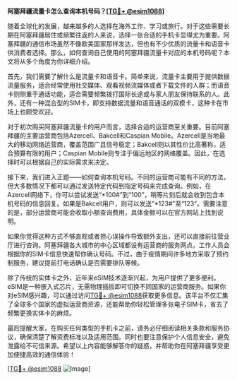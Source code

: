 **阿塞拜疆流量卡怎么查询本机号码？[[TG💪+ @esim1088](https://t.me/s/esim1088)]**

随着全球化的发展，越来越多的人选择在海外工作、学习或旅行。对于这些需要长期在阿塞拜疆居住或频繁往返的人来说，选择一张合适的手机卡显得尤为重要。阿塞拜疆的通信市场虽然不像欧美国家那样发达，但也有不少优质的流量卡和语音卡供消费者选择。那么，如何查询自己使用的阿塞拜疆流量卡对应的本机号码呢？本文将从多个角度为你详细介绍。

首先，我们需要了解什么是流量卡和语音卡。简单来说，流量卡主要用于提供数据流量服务，适合经常使用社交媒体、观看视频流媒体或者下载文件的人群；而语音卡则侧重于通话功能，适合需要频繁拨打国际长途或与家人朋友保持联系的人。此外，还有一种混合型的SIM卡，即支持数据流量和语音通话的双模卡，这种卡在市场上也颇受欢迎。

对于初次购买阿塞拜疆流量卡的用户而言，选择合适的运营商至关重要。目前阿塞拜疆的主要运营商包括Azercell、Bakcell和Caspian Mobile。Azercell是当地最大的移动网络运营商，覆盖范围广且信号稳定；Bakcell则以其性价比高著称，适合预算有限的用户；Caspian Mobile则专注于偏远地区的网络覆盖。因此，在选择时可以根据自己的实际需求来决定。

接下来，我们进入正题——如何查询本机号码。不同的运营商可能有不同的方法，但大多数情况下都可以通过发送特定代码到指定号码来完成查询。例如，在Azercell网络下，你可以尝试发送“*100#”到“100”，稍等片刻后就会收到包含本机号码的信息回复。如果是Bakcell用户，则可以发送“*123#”至“123”。需要注意的是，部分运营商可能会收取小额查询费用，具体金额可以在官方网站上找到说明。

如果你觉得这种方式不够直观或者担心误操作导致额外支出，还可以直接前往营业厅进行咨询。阿塞拜疆各大城市的中心区域都设有运营商的服务网点，工作人员会根据你的SIM卡信息快速帮你确认号码。不过，由于疫情期间许多地方采取了预约制服务，建议提前打电话确认是否需要排队等候。

除了传统的实体卡之外，近年来eSIM技术逐渐兴起，为用户提供了更多便利。eSIM是一种嵌入式芯片，无需物理插拔即可切换不同国家的运营商服务。如果你对eSIM感兴趣，可以通过访问[TG💪+ @esim1088](https://t.me/s/esim1088)获取更多信息。该平台不仅汇集了全球多个国家的虚拟运营商资源，还能帮助你轻松管理多张电子SIM卡，省去了频繁更换实体卡的麻烦。

最后提醒大家，在购买任何类型的手机卡之前，请务必仔细阅读相关条款和服务协议，确保清楚了解资费标准以及适用范围。同时也要注意保护个人信息安全，避免泄露给不可信来源。希望以上内容能够解答你的疑惑，并帮助你在阿塞拜疆享受更加便捷高效的通信体验！

[[TG💪+ @esim1088](https://t.me/s/esim1088) ![Image](https://i.postimg.cc/4NQfJmqS/Snipaste-2025-05-13-00-14-12.png)]